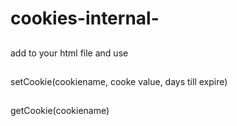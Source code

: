 # cookies-internal-
##
add  <script src="https://ocrebb776.github.io/cookies-internal-/"></script>  to your html file and use 
##
 setCookie(cookiename, cooke value, days till expire)
## 
 getCookie(cookiename) 
